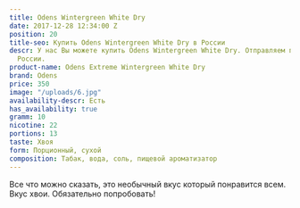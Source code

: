 ```yaml
---
title: Odens Wintergreen White Dry
date: 2017-12-28 12:34:00 Z
position: 20
title-seo: Купить Odens Wintergreen White Dry в России
descr: У нас Вы можете купить Odens Wintergreen White Dry. Отправляем по всей территории
  России.
product-name: Odens Extreme Wintergreen White Dry
brand: Odens
price: 350
image: "/uploads/6.jpg"
availability-descr: Есть
has_availability: true
gramm: 10
nicotine: 22
portions: 13
taste: Хвоя
form: Порционный, сухой
composition: Табак, вода, соль, пищевой ароматизатор
---
```


Все что можно сказать, это необычный вкус который понравится всем. Вкус хвои. Обязательно попробовать!